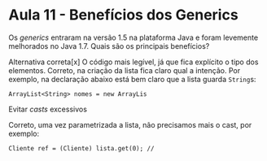 # Aula 11 - Benefícios dos Generics

Os *generics* entraram na versão 1.5 na plataforma Java e foram levemente melhorados no Java 1.7. Quais são os principais benefícios?

Alternativa correta[x] 
O código mais legível, já que fica explícito o tipo dos elementos.
Correto, na criação da lista fica claro qual a intenção. Por exemplo, na declaração abaixo está bem claro que a lista guarda `String`s:

`ArrayList<String> nomes = new ArrayLis`

Evitar *casts* excessivos

Correto, uma vez parametrizada a lista, não precisamos mais o cast, por exemplo:

```
Cliente ref = (Cliente) lista.get(0); //
```